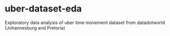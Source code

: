 # uber-dataset-eda
Exploratory data analysis of uber time movement dataset from datadotworld (Johannesburg and Pretoria) 
